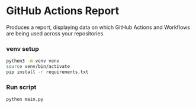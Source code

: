 # GitHub Actions Report
Produces a report, displaying data on which GitHub Actions and Workflows are being used across your repositories.

### venv setup 

```bash
python3 -m venv venv
source venv/bin/activate
pip install -r requirements.txt
```

### Run script
 
 `python main.py`
